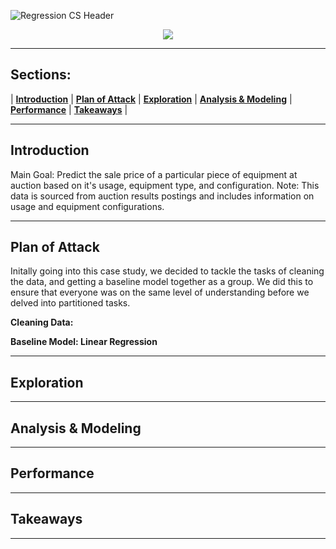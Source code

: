 ![Regression CS Header](https://raw.githubusercontent.com/boogiedev/regression-case-study/master/regressionedaheader.png)

<p align="center">
  <img src="https://img.shields.io/badge/Maintained%3F-In Progress-green?style=flat-square"></img>
</p>


---

## Sections:
 |  **[Introduction](#introduction)**  |
 **[Plan of Attack](#plan-of-attack)**  |
 **[Exploration](#exploration)**  |
 **[Analysis & Modeling](#analysis-&-modeling)**  |
 **[Performance](#performance)**  |
 **[Takeaways](#takeaways)**  |

---

## Introduction

Main Goal: 
Predict the sale price of a particular piece of equipment at auction based on it's usage, equipment type, and configuration.
Note: This data is sourced from auction results postings and includes information on usage and equipment configurations.

---

## Plan of Attack

Initally going into this case study, we decided to tackle the tasks of cleaning the data, and getting a baseline model together as a group. We did this to ensure that everyone was on the same level of understanding before we delved into partitioned tasks. 


**Cleaning Data:**


**Baseline Model: Linear Regression**

---

## Exploration

---

## Analysis & Modeling

---

## Performance

---

## Takeaways 

---
